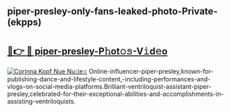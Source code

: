 ## piper-presley-only-fans​-leaked-photo​-Private-(ekpps)


# <h2><a href="https://mediaupload.pro?title=piper-presley&ref=git">🔗👉 🔴 piper-presley-P𝚑ot𝚘𝚜-V𝚒d𝚎o</a></h2>

[![Corinna Kopf Nue Nu𝚍e𝚜](https://i.imgur.com/0qMVB7G.gif)](https://mediaupload.pro?title=piper-presley&ref=git)
Online-influencer-piper-presley,known-for-publishing-dance-and-lifestyle-content,-including-performances-and-vlogs-on-social-media-platforms.Brilliant-ventriloquist-assistant-piper-presley,celebrated-for-their-exceptional-abilities-and-accomplishments-in-assisting-ventriloquists.  